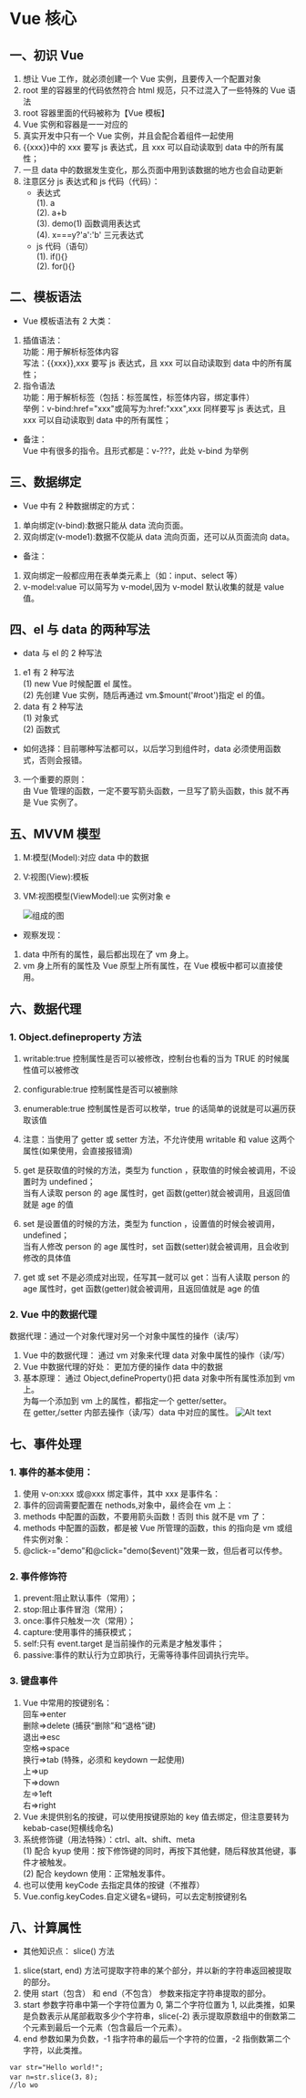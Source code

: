# Vue 核心

## 一、初识 Vue

1. 想让 Vue 工作，就必须创建一个 Vue 实例，且要传入一个配置对象
2. root 里的容器里的代码依然符合 html 规范，只不过混入了一些特殊的 Vue 语法
3. root 容器里面的代码被称为【Vue 模板】
4. Vue 实例和容器是一一对应的
5. 真实开发中只有一个 Vue 实例，并且会配合着组件一起使用
6. {{xxx}}中的 xxx 要写 js 表达式，且 xxx 可以自动读取到 data 中的所有属性；
7. 一旦 data 中的数据发生变化，那么页面中用到该数据的地方也会自动更新
8. 注意区分 js 表达式和 js 代码（代码）：
   - 表达式  
     (1). a  
     (2). a+b  
     (3). demo(1) 函数调用表达式  
     (4). x===y?'a':'b' 三元表达式
   - js 代码（语句）  
     (1). if(){}  
     (2). for(){}

## 二、模板语法

- Vue 模板语法有 2 大类：

1. 插值语法：  
   功能：用于解析标签体内容  
   写法：{{xxx}},xxx 要写 js 表达式，且 xxx 可以自动读取到 data 中的所有属性；
2. 指令语法  
   功能：用于解析标签（包括：标签属性，标签体内容，绑定事件）  
   举例：v-bind:href="xxx"或简写为:href:"xxx",xxx 同样要写 js 表达式，且 xxx 可以自动读取到 data 中的所有属性；

- 备注：  
   Vue 中有很多的指令。且形式都是：v-???，此处 v-bind 为举例

## 三、数据绑定

- Vue 中有 2 种数据绑定的方式：

1. 单向绑定(v-bind):数据只能从 data 流向页面。
2. 双向绑定(v-mode1):数据不仅能从 data 流向页面，还可以从页面流向 data。

- 备注：

1. 双向绑定一般都应用在表单类元素上（如：input、select 等）
2. v-model:value 可以简写为 v-model,因为 v-model 默认收集的就是 value 值。

## 四、el 与 data 的两种写法

- data 与 el 的 2 种写法

1. e1 有 2 种写法  
   (1) new Vue 时候配置 el 属性。  
   (2) 先创建 Vue 实例，随后再通过 vm.$mount('#root')指定 el 的值。
2. data 有 2 种写法  
   (1) 对象式  
   (2) 函数式

- 如何选择：目前哪种写法都可以，以后学习到组件时，data 必须使用函数式，否则会报错。

3.  一个重要的原则：  
    由 Vue 管理的函数，一定不要写箭头函数，一旦写了箭头函数，this 就不再是 Vue 实例了。

## 五、MVVM 模型

1. M:模型(Model):对应 data 中的数据
2. V:视图(View):模板
3. VM:视图模型(ViewModel):ue 实例对象 e

   ![组成的图](image.png)

- 观察发现：

1. data 中所有的属性，最后都出现在了 vm 身上。
2. vm 身上所有的属性及 Vue 原型上所有属性，在 Vue 模板中都可以直接使用。

## 六、数据代理

### 1. Object.defineproperty 方法

1. writable:true 控制属性是否可以被修改，控制台也看的当为 TRUE 的时候属性值可以被修改
2. configurable:true 控制属性是否可以被删除
3. enumerable:true 控制属性是否可以枚举，true 的话简单的说就是可以遍历获取该值
4. 注意：当使用了 getter 或 setter 方法，不允许使用 writable 和 value 这两个属性(如果使用，会直接报错滴)

5. get 是获取值的时候的方法，类型为 function ，获取值的时候会被调用，不设置时为 undefined；  
   当有人读取 person 的 age 属性时，get 函数(getter)就会被调用，且返回值就是 age 的值

6. set 是设置值的时候的方法，类型为 function ，设置值的时候会被调用，undefined；  
   当有人修改 person 的 age 属性时，set 函数(setter)就会被调用，且会收到修改的具体值

7. get 或 set 不是必须成对出现，任写其一就可以
   get：当有人读取 person 的 age 属性时，get 函数(getter)就会被调用，且返回值就是 age 的值

### 2. Vue 中的数据代理

数据代理：通过一个对象代理对另一个对象中属性的操作（读/写）

1. Vue 中的数据代理：
   通过 vm 对象来代理 data 对象中属性的操作（读/写）
2. Vue 中数据代理的好处：
   更加方便的操作 data 中的数据
3. 基本原理：
   通过 Object,defineProperty()把 data 对象中所有属性添加到 vm 上。  
    为每一个添加到 vm 上的属性，都指定一个 getter/setter。  
    在 getter,/setter 内部去操作（读/写）data 中对应的属性。
   ![Alt text](image-1.png)

## 七、事件处理

### 1. 事件的基本使用：

1. 使用 v-on:xxx 或@xxx 绑定事件，其中 xxx 是事件名：
2. 事件的回调需要配置在 nethods,对象中，最终会在 vm 上：
3. methods 中配置的函数，不要用箭头函数！否则 this 就不是 vm 了：
4. methods 中配置的函数，都是被 Vue 所管理的函数，this 的指向是 vm 或组件实例对象：
5. @click-="demo”和@click="demo($event)"效果一致，但后者可以传参。

### 2. 事件修饰符

1. prevent:阻止默认事件（常用）；
2. stop:阻止事件冒泡（常用）；
3. once:事件只触发一次（常用）；
4. capture:使用事件的捕获模式；
5. self:只有 event.target 是当前操作的元素是才触发事件；
6. passive:事件的默认行为立即执行，无需等待事件回调执行完毕。

### 3. 键盘事件

1. Vue 中常用的按键别名：  
   回车=>enter  
   删除=>delete (捕获“删除”和“退格”键)  
   退出=>esc  
   空格=>space  
   换行=>tab (特殊，必须和 keydown 一起使用)  
   上=>up  
   下=>down  
   左=>1eft  
   右=>right
2. Vue 未提供别名的按键，可以使用按键原始的 key 值去绑定，但注意要转为 kebab-case(短横线命名)
3. 系统修饰键（用法特殊）：ctrl、alt、shift、meta  
   (1) 配合 kyup 使用：按下修饰键的同时，再按下其他健，随后释放其他键，事件才被触发。  
   (2) 配合 keydown 使用：正常触发事件。
4. 也可以使用 keyCode 去指定具体的按键（不推荐）
5. Vue.config.keyCodes.自定义键名=键码，可以去定制按键别名

## 八、计算属性

- 其他知识点： slice() 方法

1. slice(start, end) 方法可提取字符串的某个部分，并以新的字符串返回被提取的部分。
2. 使用 start（包含） 和 end（不包含） 参数来指定字符串提取的部分。
3. start 参数字符串中第一个字符位置为 0, 第二个字符位置为 1, 以此类推，如果是负数表示从尾部截取多少个字符串，slice(-2) 表示提取原数组中的倒数第二个元素到最后一个元素（包含最后一个元素）。
4. end 参数如果为负数，-1 指字符串的最后一个字符的位置，-2 指倒数第二个字符，以此类推。

```JS
var str="Hello world!";
var n=str.slice(3，8);
//lo wo
```
